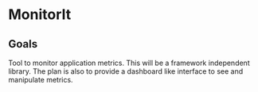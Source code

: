 # MonitorIt

## Goals

Tool to monitor application metrics. This will be a framework independent library.
The plan is also to provide a dashboard like interface to see and manipulate metrics.

